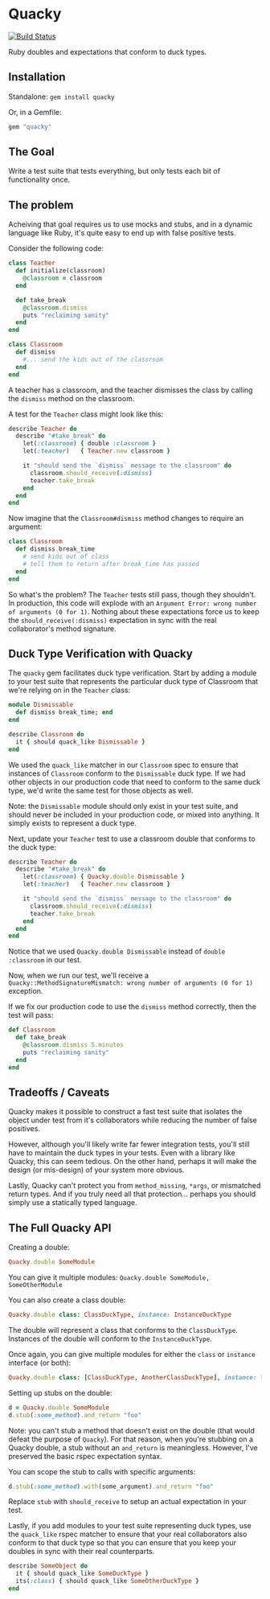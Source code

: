 # Quacky

[![Build Status](https://secure.travis-ci.org/moonmaster9000/quacky.png)](http://travis-ci.org/moonmaster9000/quacky)

Ruby doubles and expectations that conform to duck types.

## Installation

Standalone: `gem install quacky`

Or, in a Gemfile: 

```ruby
gem "quacky"
```

## The Goal

Write a test suite that tests everything, but only tests each bit of functionality once. 

## The problem

Acheiving that goal requires us to use mocks and stubs, and in a dynamic language like Ruby, it's quite
easy to end up with false positive tests.

Consider the following code:

```ruby
class Teacher
  def initialize(classroom)
    @classroom = classroom
  end

  def take_break
    @classroom.dismiss
    puts "reclaiming sanity"
  end
end

class Classroom
  def dismiss
    #... send the kids out of the classroom
  end
end
```

A teacher has a classroom, and the teacher dismisses the class by calling the `dismiss` method on the classroom.

A test for the `Teacher` class might look like this:

```ruby
describe Teacher do
  describe "#take_break" do
    let(:classroom) { double :classroom }
    let(:teacher)   { Teacher.new classroom }

    it "should send the `dismiss` message to the classroom" do
      classroom.should_receive(:dismiss)
      teacher.take_break
    end
  end
end
```

Now imagine that the `Classroom#dismiss` method changes to require an argument:

```ruby
class Classroom
  def dismiss break_time
    # send kids out of class
    # tell them to return after break_time has passed
  end
end
```

So what's the problem? The `Teacher` tests still pass, though they shouldn't. In production, this code will explode 
with an `Argument Error: wrong number of arguments (0 for 1)`. Nothing about these expectations force us to keep
the `should_receive(:dismiss)` expectation in sync with the real collaborator's method signature.


## Duck Type Verification with Quacky

The `quacky` gem facilitates duck type verification. Start by adding a module to your test suite that represents 
the particular duck type of Classroom that we're relying on in the `Teacher` class:

```ruby
module Dismissable
  def dismiss break_time; end
end

describe Classroom do
  it { should quack_like Dismissable }
end
```

We used the `quack_like` matcher in our `Classroom` spec to ensure that instances of `Classroom` conform to the
`Dismissable` duck type. If we had other objects in our production code that need to conform to the same duck type, 
we'd write the same test for those objects as well.

Note: the `Dismissable` module should only exist in your test suite, and should never be included in your production 
code, or mixed into anything. It simply exists to represent a duck type.

Next, update your `Teacher` test to use a classroom double that conforms to the duck type:

```ruby
describe Teacher do
  describe "#take_break" do
    let(:classroom) { Quacky.double Dismissable }
    let(:teacher)   { Teacher.new classroom }

    it "should send the `dismiss` message to the classroom" do
      classroom.should_receive(:dismiss)
      teacher.take_break
    end
  end
end
```

Notice that we used `Quacky.double Dismissable` instead of `double :classroom` in our test.

Now, when we run our test, we'll receive a `Quacky::MethodSignatureMismatch: wrong number of arguments (0 for 1)` exception.

If we fix our production code to use the `dismiss` method correctly, then the test will pass:

```ruby
def Classroom
  def take_break
    @classroom.dismiss 5.minutes
    puts "reclaiming sanity"
  end
end
```

## Tradeoffs / Caveats

Quacky makes it possible to construct a fast test suite that isolates the object under test from it's collaborators
while reducing the number of false positives. 

However, although you'll likely write far fewer integration tests, you'll still have to maintain the duck types 
in your tests. Even with a library like Quacky, this can seem tedious. On the other hand, perhaps
it will make the design (or mis-design) of your system more obvious.

Lastly, Quacky can't protect you from `method_missing`, `*args`, or mismatched return types. And if you truly need
all that protection... perhaps you should simply use a statically typed language.


## The Full Quacky API

Creating a double: 

```ruby
Quacky.double SomeModule
```

You can give it multiple modules: `Quacky.double SomeModule, SomeOtherModule`

You can also create a class double:

```ruby
Quacky.double class: ClassDuckType, instance: InstanceDuckType
```

The double will represent a class that conforms to the `ClassDuckType`. Instances of the double will conform to
the `InstanceDuckType`.

Once again, you can give multiple modules for either the `class` or `instance` interface (or both):

```ruby
Quacky.double class: [ClassDuckType, AnotherClassDuckType], instance: [InstanceDuckType, AnotherInstanceDuckType]
```

Setting up stubs on the double: 

```ruby
d = Quacky.double SomeModule
d.stub(:some_method).and_return "foo"
```

Note: you can't stub a method that doesn't exist on the double (that would defeat the purpose of `Quacky`). 
For that reason, when you're stubbing on a Quacky double, a stub without an `and_return` is meaningless. However,
I've preserved the basic rspec expectation syntax.

You can scope the stub to calls with specific arguments:

```ruby
d.stub(:some_method).with(some_argument).and_return "foo"
```

Replace `stub` with `should_receive` to setup an actual expectation in your test.

Lastly, if you add modules to your test suite representing duck types, use the `quack_like` rspec matcher to ensure 
that your real collaborators also conform to that duck type so that you can ensure that you keep your doubles 
in sync with their real counterparts.

```ruby
describe SomeObject do
  it { should quack_like SomeDuckType }
  its(:class) { should quack_like SomeOtherDuckType }
end
```

